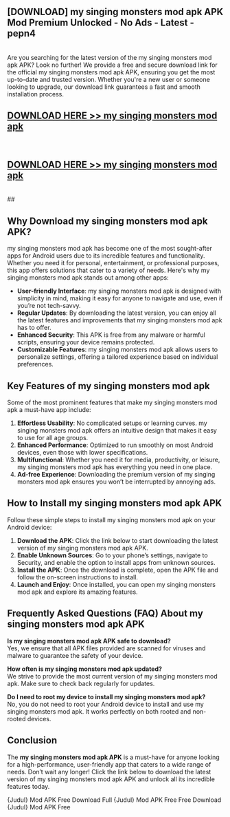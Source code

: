 ## [DOWNLOAD] my singing monsters mod apk APK Mod  Premium Unlocked - No Ads - Latest - pepn4 <br>
<br>
Are you searching for the latest version of the my singing monsters mod apk APK? Look no further! We provide a free and secure download link for the official my singing monsters mod apk APK, ensuring you get the most up-to-date and trusted version. Whether you're a new user or someone looking to upgrade, our download link guarantees a fast and smooth installation process.


## [DOWNLOAD HERE >> my singing monsters mod apk](http://leaked.freeplayer.one?title=my_singing_monsters_mod_apk&ref=06)
  <br>

## [DOWNLOAD HERE >> my singing monsters mod apk](http://leaked.freeplayer.one?title=my_singing_monsters_mod_apk&ref=06)
  <br>
  ##



## Why Download my singing monsters mod apk APK?

my singing monsters mod apk has become one of the most sought-after apps for Android users due to its incredible features and functionality. Whether you need it for personal, entertainment, or professional purposes, this app offers solutions that cater to a variety of needs. Here's why my singing monsters mod apk stands out among other apps:

- **User-friendly Interface**: my singing monsters mod apk is designed with simplicity in mind, making it easy for anyone to navigate and use, even if you’re not tech-savvy.
- **Regular Updates**: By downloading the latest version, you can enjoy all the latest features and improvements that my singing monsters mod apk has to offer.
- **Enhanced Security**: This APK is free from any malware or harmful scripts, ensuring your device remains protected.
- **Customizable Features**: my singing monsters mod apk allows users to personalize settings, offering a tailored experience based on individual preferences.

## Key Features of my singing monsters mod apk

Some of the most prominent features that make my singing monsters mod apk a must-have app include:

1. **Effortless Usability**: No complicated setups or learning curves. my singing monsters mod apk offers an intuitive design that makes it easy to use for all age groups.
2. **Enhanced Performance**: Optimized to run smoothly on most Android devices, even those with lower specifications.
3. **Multifunctional**: Whether you need it for media, productivity, or leisure, my singing monsters mod apk has everything you need in one place.
4. **Ad-free Experience**: Downloading the premium version of my singing monsters mod apk ensures you won’t be interrupted by annoying ads.

## How to Install my singing monsters mod apk APK

Follow these simple steps to install my singing monsters mod apk on your Android device:

1. **Download the APK**: Click the link below to start downloading the latest version of my singing monsters mod apk APK.
2. **Enable Unknown Sources**: Go to your phone’s settings, navigate to Security, and enable the option to install apps from unknown sources.
3. **Install the APK**: Once the download is complete, open the APK file and follow the on-screen instructions to install.
4. **Launch and Enjoy**: Once installed, you can open my singing monsters mod apk and explore its amazing features.

## Frequently Asked Questions (FAQ) About my singing monsters mod apk APK

**Is my singing monsters mod apk APK safe to download?**  
Yes, we ensure that all APK files provided are scanned for viruses and malware to guarantee the safety of your device.

**How often is my singing monsters mod apk updated?**  
We strive to provide the most current version of my singing monsters mod apk. Make sure to check back regularly for updates.

**Do I need to root my device to install my singing monsters mod apk?**  
No, you do not need to root your Android device to install and use my singing monsters mod apk. It works perfectly on both rooted and non-rooted devices.

## Conclusion

The **my singing monsters mod apk APK** is a must-have for anyone looking for a high-performance, user-friendly app that caters to a wide range of needs. Don’t wait any longer! Click the link below to download the latest version of my singing monsters mod apk APK and unlock all its incredible features today.

{Judul} Mod APK Free
Download Full {Judul} Mod APK Free
Free Download {Judul} Mod APK Free

